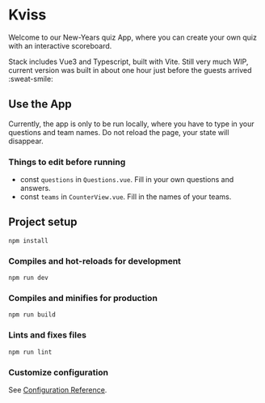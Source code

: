 # Kviss

Welcome to our New-Years quiz App, where you can create your own quiz with an interactive scoreboard.

Stack includes Vue3 and Typescript, built with Vite. Still very much WIP, current version was built in about one hour just before the guests arrived :sweat-smile: 

## Use the App

Currently, the app is only to be run locally, where you have to type in your questions and team names. Do not reload the page, your state will disappear.

### Things to edit before running

- const `questions` in `Questions.vue`. Fill in your own questions and answers.
- const `teams` in `CounterView.vue`. Fill in the names of your teams.

## Project setup

```
npm install
```

### Compiles and hot-reloads for development

```
npm run dev
```

### Compiles and minifies for production

```
npm run build
```

### Lints and fixes files

```
npm run lint
```

### Customize configuration

See [Configuration Reference](https://cli.vuejs.org/config/).
